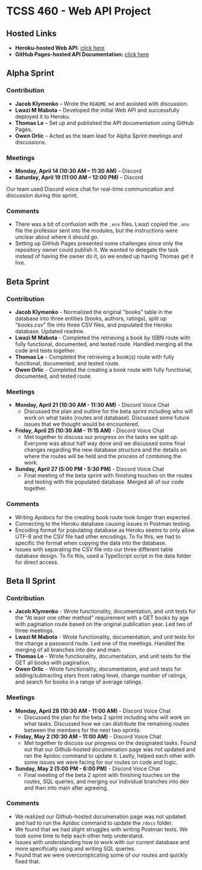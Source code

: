 # TCSS 460 - Web API Project

## Hosted Links

- **Heroku-hosted Web API:** [click here](https://group2-tcss460-web-api-322094da8ec1.herokuapp.com/)
- **GitHub Pages-hosted API Documentation:** [click here](https://lwazi71.github.io/Web_API_Phase2_TCSS460/)


## Alpha Sprint

### Contribution

- **Jacob Klymenko** – Wrote the `README.md` and assisted with discussion.
- **Lwazi M Mabota** – Developed the initial Web API and successfully deployed it to Heroku.
- **Thomas Le** – Set up and published the API documentation using GitHub Pages.
- **Owen Orlic** – Acted as the team lead for Alpha Sprint meetings and discussions.

### Meetings

- **Monday, April 14 (10:30 AM – 11:30 AM)** – Discord  
- **Saturday, April 19 (11:00 AM – 12:00 PM)** – Discord  

Our team used Discord voice chat for real-time communication and discussion during this sprint.

### Comments

- There was a bit of confusion with the `.env` files. Lwazi copied the `.env` file the professor sent into the modules, but the instructions were unclear about where it should go.
- Setting up GitHub Pages presented some challenges since only the repository owner could publish it. We wanted to delegate the task instead of having the owner do it, so we ended up having Thomas get it live.

## Beta Sprint

### Contribution

- **Jacob Klymenko** - Normalized the original "books" table in the database into three entities (books, authors, ratings), split up "books.csv" file into three CSV files, and populated the Heroku database. Updated readme.
- **Lwazi M Mabota** - Completed the retrieving a book by ISBN route with fully functional, documented, and tested route. Handled merging all the code and tests together.
- **Thomas Le** - Completed the retrieving a book(s) route with fully functional, documented, and tested route. 
- **Owen Orlic** - Completed the creating a book route with fully functional, documented, and tested route. 

### Meetings

- **Monday, April 21 (10:30 AM - 11:30 AM)** - Discord Voice Chat
    - Discussed the plan and outline for the beta sprint including who will work on what tasks (routes and database). Discussed some future issues that we thought would be encountered.
- **Friday, April 25 (10:30 AM - 11:15 AM)** - Discord Voice Chat
    - Met together to discuss our progress on the tasks we split up. Everyone was about half way done and we discussed some final changes regarding the new database structure and the details on where the routes will be held and the process of combining the work.
- **Sunday, April 27 (5:00 PM - 5:30 PM)** - Discord Voice Chat
    - Final meeting of the beta sprint with finishing touches on the routes and testing with the populated database. Merged all of our code together.

### Comments

- Writing Apidocs for the creating book route took longer than expected.
- Connecting to the Heroku database causing issues in Postman testing.
- Encoding format for populating database as Heroku seems to only allow UTF-8 and the CSV file had other encodings. To fix this, we had to specific the format when copying the data into the database.
- Issues with separating the CSV file into our three different table database design. To fix this, used a TypeScript script in the data folder for direct access.

## Beta II Sprint

### Contribution

- **Jacob Klymenko** - Wrote functionality, documentation, and unit tests for the "At least one other method" requirement with a GET books by age with pagination route based on the original publication year. Led two of three meetings.
- **Lwazi M Mabota** - Wrote functionality, documentation, and unit tests for the change a password route. Led one of the meetings. Handled the merging of all branches into dev and main.
- **Thomas Le** - Wrote functionality, documentation, and unit tests for the GET all books with pagination.
- **Owen Orlic** - Wrote functionality, documentation, and unit tests for adding/subtracting stars from rating level, change number of ratings, and search for books in a range of average ratings.

### Meetings

- **Monday, April 28 (10:30 AM - 11:00 AM)** - Discord Voice Chat
    - Discussed the plan for the beta 2 sprint including who will work on what tasks. Discussed how we can distribute the remaining routes between the members for the next two sprints. 
- **Friday, May 2 (10:30 AM - 11:00 AM)** - Discord Voice Chat
    - Met together to discuss our progress on the designated tasks. Found out that our Github-hosted documenation page was not updated and ran the Apidoc command to update it. Lastly, helped each other with some issues we were facing for our routes on code and logic.
- **Sunday, May 2 (5:00 PM - 6:00 PM)** - Discord Voice Chat
    - Final meeting of the beta 2 sprint with finishing touches on the routes, SQL queries, and merging our individual branches into dev and then into main after agreeing.

### Comments

- We realized our Github-hosted documenation page was not updated and had to run the Apidoc command to update the `/docs` folder.
- We found that we had slight struggles with writing Postman tests. We took some time to help each other help understand.
- Issues with understanding how to work with our current database and more specifically using and writing SQL queries. 
- Found that we were overcomplicating some of our routes and quickly fixed that.